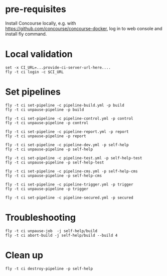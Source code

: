# pre-requisites

Install Concourse locally, e.g. with https://github.com/concourse/concourse-docker, 
log in to web console and install fly command.

# Local validation

    set -x CI_URL=...provide-ci-server-url-here....
    fly -t ci login -c $CI_URL

# Set pipelines

    fly -t ci set-pipeline -c pipeline-build.yml -p build
    fly -t ci unpause-pipeline -p build
    
    fly -t ci set-pipeline -c pipeline-control.yml -p control
    fly -t ci unpause-pipeline -p control
    
    fly -t ci set-pipeline -c pipeline-report.yml -p report
    fly -t ci unpause-pipeline -p report

    fly -t ci set-pipeline -c pipeline-dev.yml -p self-help
    fly -t ci unpause-pipeline -p self-help

    fly -t ci set-pipeline -c pipeline-test.yml -p self-help-test
    fly -t ci unpause-pipeline -p self-help-test
    
    fly -t ci set-pipeline -c pipeline-cms.yml -p self-help-cms
    fly -t ci unpause-pipeline -p self-help-cms

    fly -t ci set-pipeline -c pipeline-trigger.yml -p trigger
    fly -t ci unpause-pipeline -p trigger

    fly -t ci set-pipeline -c pipeline-secured.yml -p secured

# Troubleshooting

    fly -t ci unpause-job  -j self-help/build 
    fly -t ci abort-build -j self-help/build --build 4 

# Clean up

    fly -t ci destroy-pipeline -p self-help
    